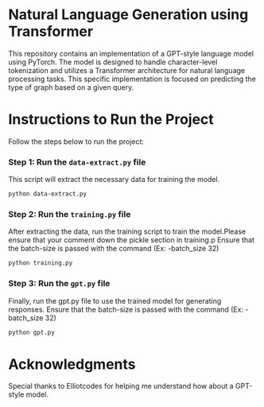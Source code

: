 # Natural Language Generation using Transformer


This repository contains an implementation of a GPT-style language model using PyTorch. The model is designed to handle character-level tokenization and utilizes a Transformer architecture for natural language processing tasks. This specific implementation is focused on predicting the type of graph based on a given query.


# Instructions to Run the Project


Follow the steps below to run the project:

### Step 1: Run the `data-extract.py` file
This script will extract the necessary data for training the model.

```bash
python data-extract.py 
```
### Step 2: Run the `training.py` file

After extracting the data, run the training script to train the model.Please ensure that your comment down  the pickle section in training.p
Ensure that the batch-size is passed with the command (Ex: -batch_size 32)
```bash
python training.py 
```
### Step 3: Run the `gpt.py` file
Finally, run the gpt.py file to use the trained model for generating responses.
Ensure that the batch-size is passed with the command (Ex: -batch_size 32)
```bash
python gpt.py
```
# Acknowledgments

Special thanks to Elliotcodes for helping me understand how about a GPT-style model.






